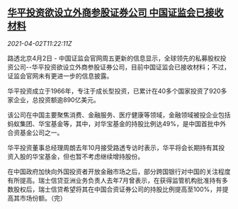 <!--1617363062000-->
[华平投资欲设立外商参股证券公司 中国证监会已接收材料](https://cn.reuters.com/article/china-csrc-warburg-pincus-0402-idCNKBS2BP0R0)
------

<div><i>2021-04-02T11:22:11Z</i></div><p>路透北京4月2日 - 中国证监会官网周五更新的信息显示，全球领先的私募股权投资公司--华平投资欲设立外商参股证券公司，目前中国证监会已接收材料；不过，证监会官网未有更进一步的信息披露。</p><p>华平投资成立于1966年，专注于成长型投资，已累计在40多个国家投资了920多家企业，总投资额逾890亿美元。</p><p>该公司在中国主要聚焦消费、金融服务、医疗健康等领域，金融领域被投企业包括蚂蚁集团、华宝基金等，其中，对华宝基金的持股比例达49%，是中国首批中外合资基金公司之一。</p><p>华平投资董事总经理周朗去年10月接受路透专访时表示，华平将会长期持有其投资入股的华宝基金，但也暂不考虑继续增持股份。</p><p>在中国政府加快向外国投资者开放金融市场之后，部分跨国银行对中国的关注程度有所提高。瑞士信贷亚洲业务负责人去年7月曾表示，在获得监管机构批准持有多数股权后，瑞士信贷希望将其在中国合资证券公司的持股比例提高至100%，并提高其市场份额。（完）</p>
